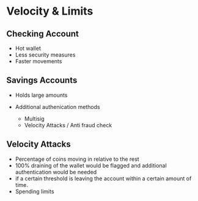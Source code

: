 # Velocity & Limits



## Checking Account

- Hot wallet
- Less security measures
- Faster movements

## Savings Accounts

- Holds large amounts

- Additional authenication methods
  - Multisig
  - Velocity Attacks / Anti fraud check

## Velocity Attacks

- Percentage of coins moving in relative to the rest
- 100% draining of the wallet would be flagged and additional authentication would be needed
- if a certain threshold is leaving the account within a certain amount of time.
- Spending limits

